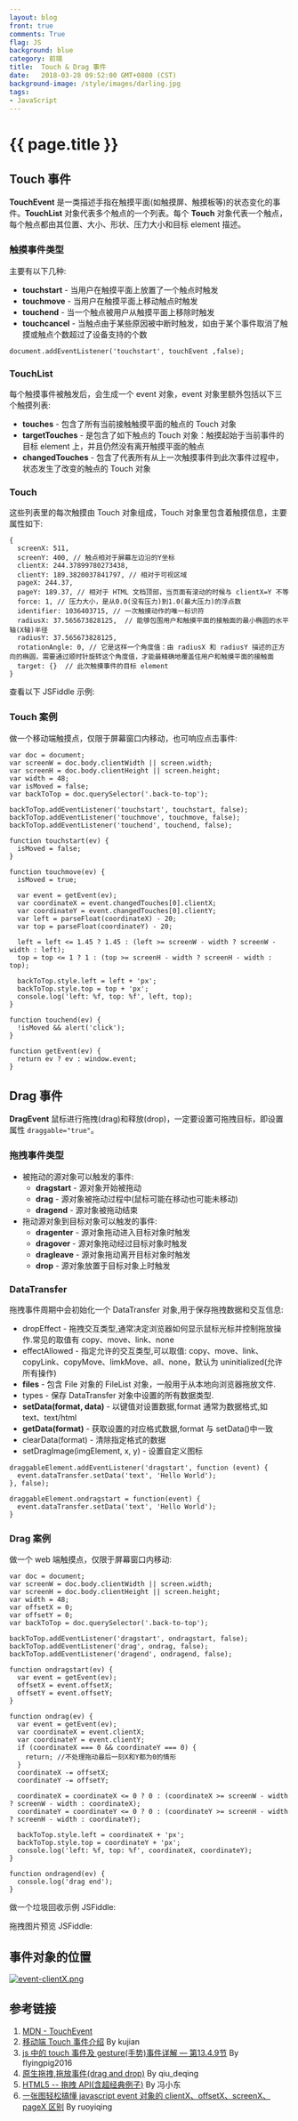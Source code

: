 ```yaml
---
layout: blog
front: true
comments: True
flag: JS
background: blue
category: 前端
title:  Touch & Drag 事件
date:   2018-03-28 09:52:00 GMT+0800 (CST)
background-image: /style/images/darling.jpg
tags:
- JavaScript
---
```

# {{ page.title }}

## Touch 事件

**TouchEvent** 是一类描述手指在触摸平面(如触摸屏、触摸板等)的状态变化的事件。**TouchList** 对象代表多个触点的一个列表。每个 **Touch** 对象代表一个触点，每个触点都由其位置、大小、形状、压力大小和目标 element 描述。

### 触摸事件类型

主要有以下几种:

* **touchstart** - 当用户在触摸平面上放置了一个触点时触发
* **touchmove** - 当用户在触摸平面上移动触点时触发
* **touchend** - 当一个触点被用户从触摸平面上移除时触发
* **touchcancel** - 当触点由于某些原因被中断时触发，如由于某个事件取消了触摸或触点个数超过了设备支持的个数

```JS
document.addEventListener('touchstart', touchEvent ,false);
```

### TouchList

每个触摸事件被触发后，会生成一个 event 对象，event 对象里额外包括以下三个触摸列表:

* **touches** - 包含了所有当前接触触摸平面的触点的 Touch 对象
* **targetTouches** - 是包含了如下触点的 Touch 对象：触摸起始于当前事件的目标 element 上，并且仍然没有离开触摸平面的触点
* **changedTouches** - 包含了代表所有从上一次触摸事件到此次事件过程中，状态发生了改变的触点的 Touch 对象

### Touch

这些列表里的每次触摸由 Touch 对象组成，Touch 对象里包含着触摸信息，主要属性如下:

```JS
{
  screenX: 511,
  screenY: 400, // 触点相对于屏幕左边沿的Y坐标
  clientX: 244.37899780273438,
  clientY: 189.3820037841797, // 相对于可视区域
  pageX: 244.37,
  pageY: 189.37, // 相对于 HTML 文档顶部，当页面有滚动的时候与 clientX=Y 不等
  force: 1, // 压力大小，是从0.0(没有压力)到1.0(最大压力)的浮点数
  identifier: 1036403715, // 一次触摸动作的唯一标识符
  radiusX: 37.565673828125,  // 能够包围用户和触摸平面的接触面的最小椭圆的水平轴(X轴)半径
  radiusY: 37.565673828125,
  rotationAngle: 0, // 它是这样一个角度值：由 radiusX 和 radiusY 描述的正方向的椭圆，需要通过顺时针旋转这个角度值，才能最精确地覆盖住用户和触摸平面的接触面
  target: {}  // 此次触摸事件的目标 element
}
```

查看以下 JSFiddle 示例:

<script async src="//jsfiddle.net/Tate_Young/heyp0jxd/5/embed/"></script>

### Touch 案例

做一个移动端触摸点，仅限于屏幕窗口内移动，也可响应点击事件:

<script async src="//jsfiddle.net/Tate_Young/vjgpdqLt/25/embed/"></script>

```JS
var doc = document;
var screenW = doc.body.clientWidth || screen.width;
var screenH = doc.body.clientHeight || screen.height;
var width = 48;
var isMoved = false;
var backToTop = doc.querySelector('.back-to-top');

backToTop.addEventListener('touchstart', touchstart, false);
backToTop.addEventListener('touchmove', touchmove, false);
backToTop.addEventListener('touchend', touchend, false);

function touchstart(ev) {
  isMoved = false;
}

function touchmove(ev) {
  isMoved = true;

  var event = getEvent(ev);
  var coordinateX = event.changedTouches[0].clientX;
  var coordinateY = event.changedTouches[0].clientY;
  var left = parseFloat(coordinateX) - 20;
  var top = parseFloat(coordinateY) - 20;

  left = left <= 1.45 ? 1.45 : (left >= screenW - width ? screenW - width : left);
  top = top <= 1 ? 1 : (top >= screenH - width ? screenH - width : top);

  backToTop.style.left = left + 'px';
  backToTop.style.top = top + 'px';
  console.log('left: %f, top: %f', left, top);
}

function touchend(ev) {
  !isMoved && alert('click');
}

function getEvent(ev) {
  return ev ? ev : window.event;
}
```

## Drag 事件

**DragEvent** 鼠标进行拖拽(drag)和释放(drop)，一定要设置可拖拽目标，即设置属性 <code>draggable="true"</code>。

### 拖拽事件类型

* 被拖动的源对象可以触发的事件:
  * **dragstart** - 源对象开始被拖动
  * **drag** - 源对象被拖动过程中(鼠标可能在移动也可能未移动)
  * **dragend** - 源对象被拖动结束
* 拖动源对象到目标对象可以触发的事件:
  * **dragenter** - 源对象拖动进入目标对象时触发
  * **dragover** - 源对象拖动经过目标对象时触发
  * **dragleave** - 源对象拖动离开目标对象时触发
  * **drop** - 源对象放置于目标对象上时触发

### DataTransfer

拖拽事件周期中会初始化一个 DataTransfer 对象,用于保存拖拽数据和交互信息:

* dropEffect - 拖拽交互类型,通常决定浏览器如何显示鼠标光标并控制拖放操作.常见的取值有 copy、move、link、none
* effectAllowed - 指定允许的交互类型,可以取值: copy、move、link、copyLink、copyMove、limkMove、all、none，默认为 uninitialized(允许所有操作)
* **files** - 包含 File 对象的 FileList 对象，一般用于从本地向浏览器拖放文件.
* types - 保存 DataTransfer 对象中设置的所有数据类型.
* **setData(format, data)** - 以键值对设置数据,format 通常为数据格式,如 text、text/html
* **getData(format)** - 获取设置的对应格式数据,format 与 setData()中一致
* clearData(format) - 清除指定格式的数据
* setDragImage(imgElement, x, y) - 设置自定义图标

```JS
draggableElement.addEventListener('dragstart', function (event) {
  event.dataTransfer.setData('text', 'Hello World');
}, false);

draggableElement.ondragstart = function(event) {
  event.dataTransfer.setData('text', 'Hello World');
}
```

### Drag 案例

做一个 web 端触摸点，仅限于屏幕窗口内移动:

```JS
var doc = document;
var screenW = doc.body.clientWidth || screen.width;
var screenH = doc.body.clientHeight || screen.height;
var width = 48;
var offsetX = 0;
var offsetY = 0;
var backToTop = doc.querySelector('.back-to-top');

backToTop.addEventListener('dragstart', ondragstart, false);
backToTop.addEventListener('drag', ondrag, false);
backToTop.addEventListener('dragend', ondragend, false);

function ondragstart(ev) {
  var event = getEvent(ev);
  offsetX = event.offsetX;
  offsetY = event.offsetY;
}

function ondrag(ev) {
  var event = getEvent(ev);
  var coordinateX = event.clientX;
  var coordinateY = event.clientY;
  if (coordinateX === 0 && coordinateY === 0) {
    return; //不处理拖动最后一刻X和Y都为0的情形
  }
  coordinateX -= offsetX;
  coordinateY -= offsetY;

  coordinateX = coordinateX <= 0 ? 0 : (coordinateX >= screenW - width ? screenW - width : coordinateX);
  coordinateY = coordinateY <= 0 ? 0 : (coordinateY >= screenH - width ? screenH - width : coordinateY);

  backToTop.style.left = coordinateX + 'px';
  backToTop.style.top = coordinateY + 'px';
  console.log('left: %f, top: %f', coordinateX, coordinateY);
}

function ondragend(ev) {
  console.log('drag end');
}
```

做一个垃圾回收示例 JSFiddle:

<script async src="//jsfiddle.net/Tate_Young/wb0dxtaj/6/embed/"></script>

拖拽图片预览 JSFiddle:

<script async src="//jsfiddle.net/Tate_Young/v7ccwr1L/6/embed/"></script>

## 事件对象的位置

[![event-clientX.png](https://i.loli.net/2018/03/27/5aba02a113334.png)](https://i.loli.net/2018/03/27/5aba02a113334.png)

## 参考链接

1. [MDN - TouchEvent](https://developer.mozilla.org/zh-CN/docs/Web/API/TouchEvent)
1. [移动端 Touch 事件介绍](http://caibaojian.com/mobile-touch-event.html) By kujian
1. [js 中的 touch 事件及 gesture(手势)事件详解 — 第13.4.9节](https://blog.csdn.net/flyingpig2016/article/details/53737348) By flyingpig2016
1. [原生拖拽,拖放事件(drag and drop)](https://segmentfault.com/a/1190000002810962) By qiu_deqing
1. [HTML5 -- 拖拽 API(含超经典例子)](https://blog.csdn.net/baidu_25343343/article/details/53215193) By 冯小东
1. [一张图轻松搞懂 javascript event 对象的 clientX、offsetX、screenX、pageX 区别](https://www.2cto.com/kf/201409/333401.html) By ruoyiqing